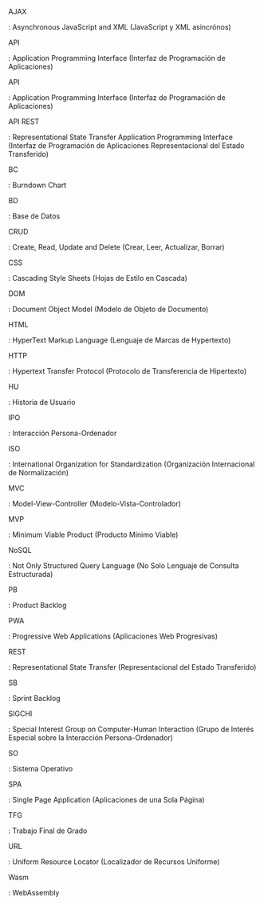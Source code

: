 <span id='AJAX'>AJAX</span>

: Asynchronous JavaScript and XML (JavaScript y XML asincrónos)

<span id='API'>API</span>

: Application Programming Interface (Interfaz de Programación de Aplicaciones)

<span id='API'>API</span>

: Application Programming Interface (Interfaz de Programación de Aplicaciones)

<span id='API REST'>API REST</span>

: Representational State Transfer Application Programming Interface (Interfaz de Programación de Aplicaciones Representacional del Estado Transferido)

<span id='BC'>BC</span>

: Burndown Chart

<span id='BD'>BD</span>

: Base de Datos

<span id='CRUD'>CRUD</span>

: Create, Read, Update and Delete (Crear, Leer, Actualizar, Borrar)

<span id='CSS'>CSS</span>

: Cascading Style Sheets (Hojas de Estilo en Cascada)

<span id='DOM'>DOM</span>

: Document Object Model (Modelo de Objeto de Documento)

<span id='HTML'>HTML</span>

: HyperText Markup Language (Lenguaje de Marcas de Hypertexto)

<span id='HTTP'>HTTP</span>

: Hypertext Transfer Protocol (Protocolo de Transferencia de Hipertexto)

<span id='HU'>HU</span>

: Historia de Usuario

<span id='IPO'>IPO</span>

: Interacción Persona-Ordenador

<span id='ISO'>ISO</span>

: International Organization for Standardization (Organización Internacional de Normalización)

<span id='MVC'>MVC</span>

: Model-View-Controller (Modelo-Vista-Controlador)

<span id='MVP'>MVP</span>

: Minimum Viable Product (Producto Mínimo Viable)

<span id='NoSQL'>NoSQL</span>

: Not Only Structured Query Language (No Solo Lenguaje de Consulta Estructurada)

<span id='PB'>PB</span>

: Product Backlog

<span id='PWA'>PWA</span>

: Progressive Web Applications (Aplicaciones Web Progresivas)

<span id='REST'>REST</span>

: Representational State Transfer (Representacional del Estado Transferido)

<span id='SB'>SB</span>

: Sprint Backlog

<span id='SIGCHI'>SIGCHI</span>

: Special Interest Group on Computer-Human Interaction (Grupo de Interés Especial sobre la Interacción Persona-Ordenador)

<span id='SO'>SO</span>

: Sistema Operativo

<span id='SPA'>SPA</span>

: Single Page Application (Aplicaciones de una Sola Página)

<span id='TFG'>TFG</span>

: Trabajo Final de Grado

<span id='URL'>URL</span>

: Uniform Resource Locator (Localizador de Recursos Uniforme)

<span id='Wasm'>Wasm</span>

: WebAssembly

